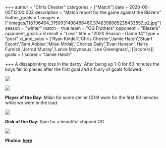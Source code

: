 +++
author = "Chris Chester"
categories = ["Match"]
date = 2020-09-05T12:00:00Z
description = "Match report for the game against the Blazers"
frother_goals = 1
images = ["/images/118796464_3150931498466467_3748398085238433557_o2.jpg"]
season = "winter"
match = true
team = "OG Frothers"
opponent = "Blazers"
opponent_goals = 6
result = "Loss"
title = "2020 Season - Game 14"
type = "post"
xi_and_subs = ['Ryan Kindell','Chris Chester','Jamie Hatch','Stuart Escott','Sam Abbiss','Milan Mrdalj','Charles Daily','Evan Hanson','Harry Furnish','Jarrod Murray','Lance Molyneaux','Lee Greengrass',]
[[scorers]]
goals = 1
scorer = "Jamie Hatch"

+++
A dissapointing loss in the derby. After being up 1-0 for 60 minutes the boys fell to pieces after the first goal and a flurry of goals followed.

![](/images/118867938_3150930808466536_859710669650260602_o.jpg)

![](/images/118805532_3150931391799811_378029059053404884_o.jpg)

**Player of the Day:** Milan for some steller CDM work for the first 60 minutes while we were in the lead.

![](/images/118788047_3150930048466612_8021104760442189126_o.jpg)

**Dick of the Day:** Sam for a beautiful chipped OG.

![](/images/118904588_3150931591799791_6558984442796023495_o.jpg)

**Photos:** [**here**](https://www.facebook.com/NZSundayFootball/posts/3150935645132719)